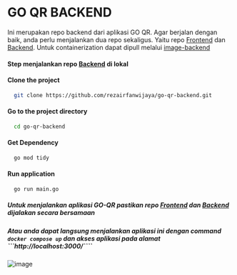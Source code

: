 # GO QR BACKEND   

Ini merupakan repo backend dari aplikasi GO QR. Agar berjalan dengan baik, anda perlu menjalankan dua repo sekaligus. Yaitu repo [Frontend](https://github.com/rezairfanwijaya/go-qr-frontend) dan [Backend](https://github.com/rezairfanwijaya/go-qr-backend). Untuk containerization dapat dipull melalui [image-backend](https://hub.docker.com/repository/docker/rezairfanwijaya/go-qr-backend/general)

#### Step menjalankan repo [Backend](https://github.com/rezairfanwijaya/go-qr-backend) di lokal


#### Clone the project

```bash
  git clone https://github.com/rezairfanwijaya/go-qr-backend.git
```

#### Go to the project directory

```bash
  cd go-qr-backend
```

#### Get Dependency
```bash
  go mod tidy
```

#### Run application
```bash
  go run main.go
```

##### Untuk menjalankan aplikasi GO-QR pastikan repo [Frontend](https://github.com/rezairfanwijaya/go-qr-frontend) dan [Backend](https://github.com/rezairfanwijaya/go-qr-backend) dijalakan secara bersamaan

##### Atau anda dapat langsung menjalankan aplikasi ini dengan command ```docker compose up``` dan akses aplikasi pada alamat ```http://localhost:3000/````




![image](https://user-images.githubusercontent.com/87264553/211035057-ce501d3f-6b08-4a29-9099-c17acec2a944.png)







